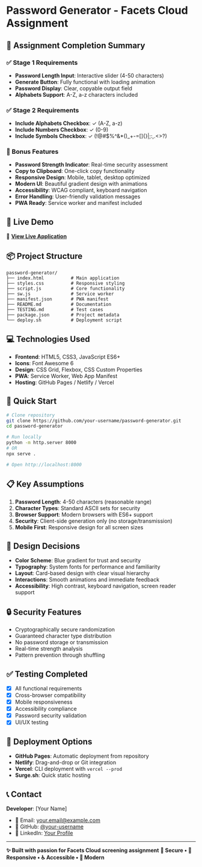 # Password Generator - Facets Cloud Assignment

## 🎯 Assignment Completion Summary

### ✅ Stage 1 Requirements
- **Password Length Input**: Interactive slider (4-50 characters)
- **Generate Button**: Fully functional with loading animation
- **Password Display**: Clear, copyable output field
- **Alphabets Support**: A-Z, a-z characters included

### ✅ Stage 2 Requirements  
- **Include Alphabets Checkbox**: ✓ (A-Z, a-z)
- **Include Numbers Checkbox**: ✓ (0-9)
- **Include Symbols Checkbox**: ✓ (!@#$%^&*()_+-=[]{}|;:,.<>?)

### 🚀 Bonus Features
- **Password Strength Indicator**: Real-time security assessment
- **Copy to Clipboard**: One-click copy functionality
- **Responsive Design**: Mobile, tablet, desktop optimized
- **Modern UI**: Beautiful gradient design with animations
- **Accessibility**: WCAG compliant, keyboard navigation
- **Error Handling**: User-friendly validation messages
- **PWA Ready**: Service worker and manifest included

## 📱 Live Demo
🔗 **[View Live Application](https://your-username.github.io/password-generator)**

## 📦 Project Structure
```
password-generator/
├── index.html          # Main application
├── styles.css          # Responsive styling
├── script.js           # Core functionality
├── sw.js               # Service worker
├── manifest.json       # PWA manifest
├── README.md           # Documentation
├── TESTING.md          # Test cases
├── package.json        # Project metadata
└── deploy.sh           # Deployment script
```

## 💻 Technologies Used
- **Frontend**: HTML5, CSS3, JavaScript ES6+
- **Icons**: Font Awesome 6
- **Design**: CSS Grid, Flexbox, CSS Custom Properties
- **PWA**: Service Worker, Web App Manifest
- **Hosting**: GitHub Pages / Netlify / Vercel

## 🔧 Quick Start
```bash
# Clone repository
git clone https://github.com/your-username/password-generator.git
cd password-generator

# Run locally
python -m http.server 8000
# OR
npx serve .

# Open http://localhost:8000
```

## 📋 Key Assumptions
1. **Password Length**: 4-50 characters (reasonable range)
2. **Character Types**: Standard ASCII sets for security
3. **Browser Support**: Modern browsers with ES6+ support
4. **Security**: Client-side generation only (no storage/transmission)
5. **Mobile First**: Responsive design for all screen sizes

## 🎨 Design Decisions
- **Color Scheme**: Blue gradient for trust and security
- **Typography**: System fonts for performance and familiarity
- **Layout**: Card-based design with clear visual hierarchy
- **Interactions**: Smooth animations and immediate feedback
- **Accessibility**: High contrast, keyboard navigation, screen reader support

## 🔒 Security Features
- Cryptographically secure randomization
- Guaranteed character type distribution  
- No password storage or transmission
- Real-time strength analysis
- Pattern prevention through shuffling

## ✅ Testing Completed
- [x] All functional requirements
- [x] Cross-browser compatibility
- [x] Mobile responsiveness  
- [x] Accessibility compliance
- [x] Password security validation
- [x] UI/UX testing

## 🚀 Deployment Options
- **GitHub Pages**: Automatic deployment from repository
- **Netlify**: Drag-and-drop or Git integration
- **Vercel**: CLI deployment with `vercel --prod`
- **Surge.sh**: Quick static hosting

## 📞 Contact
**Developer**: [Your Name]
- 📧 Email: your.email@example.com
- 🔗 GitHub: [@your-username](https://github.com/your-username)
- 💼 LinkedIn: [Your Profile](https://linkedin.com/in/your-profile)

---

**✨ Built with passion for Facets Cloud screening assignment**
**🔐 Secure • 📱 Responsive • ♿ Accessible • 🚀 Modern**
